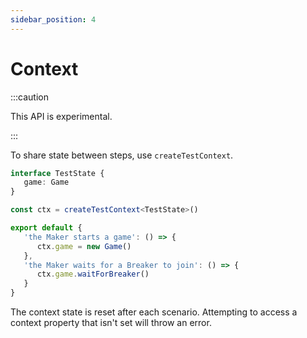 ```yaml
---
sidebar_position: 4
---
```


# Context

:::caution

This API is experimental.

:::

To share state between steps, use `createTestContext`.

```ts
interface TestState {
   game: Game
}

const ctx = createTestContext<TestState>()

export default {
   'the Maker starts a game': () => {
      ctx.game = new Game()
   },
   'the Maker waits for a Breaker to join': () => {
      ctx.game.waitForBreaker()
   }
}
```

The context state is reset after each scenario. Attempting to access a context property that isn't set will throw an error.
